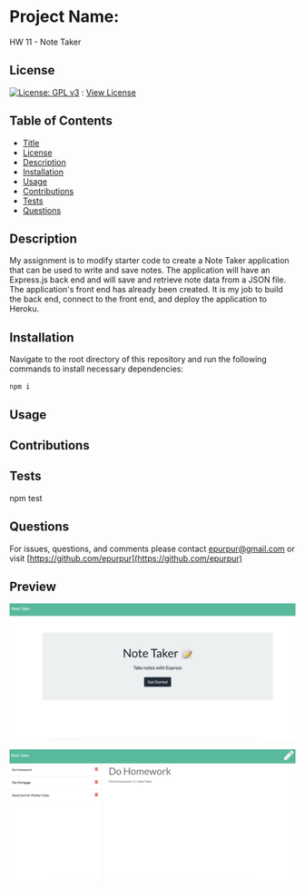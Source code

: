 
  # Project Name:

  HW 11 - Note Taker

  ## License

  [![License: GPL v3](https://img.shields.io/badge/License-GPLv3-blue.svg)](https://www.gnu.org/licenses/gpl-3.0) : [View License](https://www.gnu.org/licenses/gpl-3.0)

  ## Table of Contents

  - [Title](#Project-Name)
  - [License](#License)
  - [Description](#Description)
  - [Installation](#Installation)
  - [Usage](#Usage)
  - [Contributions](#Contributions)
  - [Tests](#Tests)
  - [Questions](#Questions)

  ## Description

  My assignment is to modify starter code to create a Note Taker application that can be used to write and save notes. The application will have an Express.js back end and will save and retrieve note data from a JSON file. The application's front end has already been created. It is my job to build the back end, connect to the front end, and deploy the application to Heroku.

  ## Installation

  Navigate to the root directory of this repository and run the following commands to install necessary dependencies:

    npm i

  ## Usage

  

  ## Contributions 

  

  ## Tests 

  npm test

  ## Questions 

  For issues, questions, and comments please contact epurpur@gmail.com or visit [https://github.com/epurpur](https://github.com/epurpur) 
  
  ## Preview
  
  ![](./public/assets/images/NotetakerHome.png)
  
  ![](./public/assets/images/NotetakerNotes.png)
  
